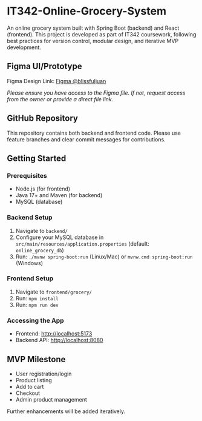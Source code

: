 # IT342-Online-Grocery-System

An online grocery system built with Spring Boot (backend) and React (frontend). This project is developed as part of IT342 coursework, following best practices for version control, modular design, and iterative MVP development.

## Figma UI/Prototype

Figma Design Link: [Figma @blissfuljuan](https://www.figma.com/@blissfuljuan)

*Please ensure you have access to the Figma file. If not, request access from the owner or provide a direct file link.*

## GitHub Repository

This repository contains both backend and frontend code. Please use feature branches and clear commit messages for contributions.

## Getting Started

### Prerequisites
- Node.js (for frontend)
- Java 17+ and Maven (for backend)
- MySQL (database)

### Backend Setup
1. Navigate to `backend/`
2. Configure your MySQL database in `src/main/resources/application.properties` (default: `online_grocery_db`)
3. Run: `./mvnw spring-boot:run` (Linux/Mac) or `mvnw.cmd spring-boot:run` (Windows)

### Frontend Setup
1. Navigate to `frontend/grocery/`
2. Run: `npm install`
3. Run: `npm run dev`

### Accessing the App
- Frontend: [http://localhost:5173](http://localhost:5173)
- Backend API: [http://localhost:8080](http://localhost:8080)

## MVP Milestone
- User registration/login
- Product listing
- Add to cart
- Checkout
- Admin product management

Further enhancements will be added iteratively.


